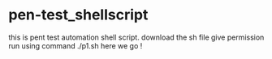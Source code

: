 # pen-test_shellscript
this is pent test automation shell script.
download the sh file
give permission
run using command ./p1.sh
here we go !
